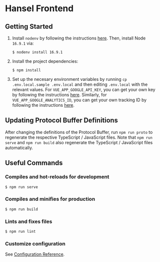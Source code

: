 # Hansel Frontend

## Getting Started

1. Install `nodenv` by following the instructions [here](https://github.com/nodenv/nodenv#installation).
   Then, install Node `16.9.1` via:
   ```
   $ nodenv install 16.9.1
   ```
1. Install the project dependencies:
   ```
   $ npm install
   ```
1. Set up the necesary environment variables by running `cp .env.local.sample .env.local` and then editing `.env.local` with the relevant values.
   For `VUE_APP_GOOGLE_API_KEY`, you can get your own key by following the instructions [here](https://cloud.google.com/docs/authentication/api-keys#creating_an_api_key).
   Similarly, for `VUE_APP_GOOGLE_ANALYTICS_ID`, you can get your own tracking ID by following the instructions [here](https://support.google.com/analytics/answer/10269537).

## Updating Protocol Buffer Definitions

After changing the definitions of the Protocol Buffer, run `npm run proto` to regenerate the respective TypeScript / JavaScript files.
Note that `npm run serve` and `npm run build` also regenerate the TypeScript / JavaScript files automatically.

## Useful Commands

### Compiles and hot-reloads for development

```
$ npm run serve
```

### Compiles and minifies for production

```
$ npm run build
```

### Lints and fixes files

```
$ npm run lint
```

### Customize configuration

See [Configuration Reference](https://cli.vuejs.org/config/).
